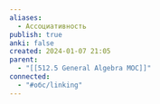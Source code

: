 ```yaml
---
aliases:
  - Ассоциативность
publish: true
anki: false
created: 2024-01-07 21:05
parent:
  - "[[512.5 General Algebra MOC]]"
connected:
  - "#обс/linking"
---
```
















